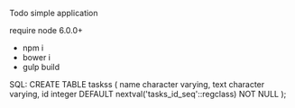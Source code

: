 Todo simple application

require node 6.0.0+
- npm i
- bower i
- gulp build

SQL:
CREATE TABLE taskss (
    name character varying,
    text character varying,
    id integer DEFAULT nextval('tasks_id_seq'::regclass) NOT NULL
);
